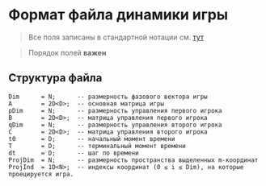 # Формат файла динамики игры

> Все поля записаны в стандартной нотации см. [тут](LDG_folders_structure.md#формат-полей)

> Порядок полей **важен**

## Структура файла

```
Dim      = N;      -- размерность фазового вектора игры
A        = 2D<D>;  -- основная матрица игры
pDim     = N;      -- размерность управления первого игрока
B        = 2D<D>;  -- матрица управления первого игрока
qDim     = N;      -- размерность управления второго игрока
C        = 2D<D>;  -- матрица управления второго игрока
t0       = D;      -- начальный момент времени
T        = D;      -- терминальный момент времени
dt       = D;      -- шаг по времени
ProjDim  = N;      -- размерность пространства выделенных m-координат
ProjInd  = 1D<N>;  -- индексы координат (0 ≤ i ≤ Dim), на которые проецируется игра.
```